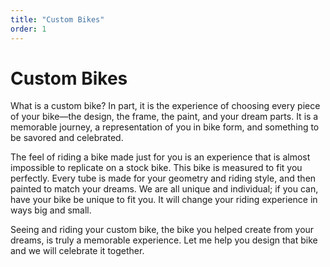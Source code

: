 ```yaml
---
title: "Custom Bikes"
order: 1
---
```


# Custom Bikes

What is a custom bike? In part, it is the experience of choosing every piece of your bike—the design, the frame, the paint, and your dream parts. It is a memorable journey, a representation of you in bike form, and something to be savored and celebrated.

The feel of riding a bike made just for you is an experience that is almost impossible to replicate on a stock bike. This bike is measured to fit you perfectly. Every tube is made for your geometry and riding style, and then painted to match your dreams. We are all unique and individual; if you can, have your bike be unique to fit you. It will change your riding experience in ways big and small.

Seeing and riding your custom bike, the bike you helped create from your dreams, is truly a memorable experience. Let me help you design that bike and we will celebrate it together.
